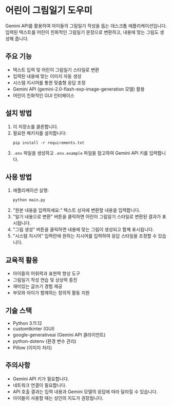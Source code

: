 # 어린이 그림일기 도우미

Gemini API를 활용하여 아이들의 그림일기 작성을 돕는 데스크톱 애플리케이션입니다. 입력된 텍스트를 어린이 친화적인 그림일기 문장으로 변환하고, 내용에 맞는 그림도 생성해 줍니다.

## 주요 기능

- 텍스트 입력 및 어린이 그림일기 스타일로 변환
- 입력된 내용에 맞는 이미지 자동 생성
- 시스템 지시어를 통한 맞춤형 응답 조정
- Gemini API (gemini-2.0-flash-exp-image-generation 모델) 활용
- 어린이 친화적인 GUI 인터페이스

## 설치 방법

1. 이 저장소를 클론합니다.
2. 필요한 패키지를 설치합니다:
   ```
   pip install -r requirements.txt
   ```
3. `.env` 파일을 생성하고 `.env.example` 파일을 참고하여 Gemini API 키를 입력합니다.

## 사용 방법

1. 애플리케이션 실행:
   ```
   python main.py
   ```
2. "원본 내용을 입력하세요:" 텍스트 상자에 변환할 내용을 입력합니다.
3. "일기 내용으로 변환" 버튼을 클릭하면 어린이 그림일기 스타일로 변환된 결과가 표시됩니다.
4. "그림 생성" 버튼을 클릭하면 내용에 맞는 그림이 생성되고 함께 표시됩니다.
5. "시스템 지시어" 입력란에 원하는 지시어를 입력하여 응답 스타일을 조정할 수 있습니다.

## 교육적 활용

- 아이들의 어휘력과 표현력 향상 도구
- 그림일기 작성 연습 및 상상력 증진
- 재미있는 글쓰기 경험 제공
- 부모와 아이가 함께하는 창의적 활동 지원

## 기술 스택

- Python 3.11.12
- customtkinter (GUI)
- google-generativeai (Gemini API 클라이언트)
- python-dotenv (환경 변수 관리)
- Pillow (이미지 처리)

## 주의사항

- Gemini API 키가 필요합니다.
- 네트워크 연결이 필요합니다.
- API 호출 결과는 입력 내용과 Gemini 모델의 응답에 따라 달라질 수 있습니다.
- 아이들이 사용할 때는 성인의 지도가 권장됩니다. 